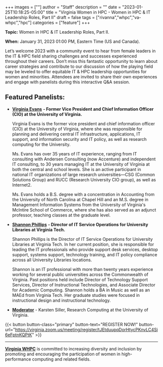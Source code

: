 +++
images = [""]
author = "Staff"
description = ""
date = "2023-01-25T10:18:25-05:00"
title = "Virginia Women in HPC - Women in HPC & IT Leadership Roles, Part II"
draft = false
tags = ["rivanna","whpc","va-whpc","hpc"]
categories = ["feature"]
+++

**Topic:** Women in HPC & IT Leadership Roles, Part II.

**When:** January 31, 2023 01:00 PM, Eastern Time (US and Canada).

Let’s welcome 2023 with a community event to hear from female leaders in the IT & HPC field sharing challenges and successes experienced throughout their careers. Don’t miss this fantastic opportunity to learn about career strategies and contribute to our discussion of how the playing field may be leveled to offer equitable IT & HPC leadership opportunities for women and minorities. Attendees are invited to share their own experiences and engage with panelists during this interactive Q&A session.

## Featured Panelists:

* [**Virginia Evans**](https://www.linkedin.com/in/virginia-evans-732a929/) **- Former Vice President and Chief Information Officer (CIO) at the University of Virginia.**

     Virginia Evans is the former vice president and chief information officer (CIO) at the University of Virginia, where she was responsible for planning and delivering central IT infrastructure, applications, IT support, and information security and IT policy, as well as research computing for the University.

     Ms. Evans has over 35 years of IT experience, ranging from IT consulting with Andersen Consulting (now Accenture) and independent IT consulting, to 30 years managing IT at the University of Virginia at both the central and school levels.  She is an active participant in national IT organizations of large research universities—CSG (Common Solutions Group) and RUCC (Research University CIO group), as well as Internet2.

     Ms. Evans holds a B.S. degree with a concentration in Accounting from the University of North Carolina at Chapel Hill and an M.S. degree in Management Information Systems from the University of Virginia's McIntire School of Commerce, where she has also served as an adjunct professor, teaching classes at the graduate level.

* [**Shannon Phillips**](https://www.linkedin.com/in/shannon-phillips-6b372173/) **- Director of IT Service Operations for University Libraries at Virginia Tech.**

     Shannon Phillips is the Director of IT Service Operations for University Libraries at Virginia Tech. In her current position, she is responsible for leading the IT professionals who provide support desk services, desktop support, systems support, technology training, and IT policy compliance across all University Libraries locations.

     Shannon is an IT professional with more than twenty years experience working for several public universities across the Commonwealth of Virginia.  Past positions held include Director of Technology Support Services, Director of Instructional Technologies, and Associate Director for Academic Computing. Shannon holds a BA in Music as well as an MAEd from Virginia Tech. Her graduate studies were focused in instructional design and instructional technology.

* [**Moderator**](/about/people/siller/) - Karsten Siller, Research Computing at the University of Virginia.

{{< button button-class="primary" button-text="REGISTER NOW!" button-url="https://virginia.zoom.us/meeting/register/tJEtduupqDorHtycPKnvLC4Si6eFptnKQPtK" >}}

- - - 

[**Virginia WHPC**](https://va-whpc.org/) is committed to increasing diversity and inclusion by promoting and encouraging the participation of women in high-performance computing and related fields. 

